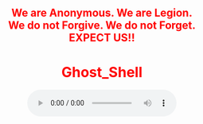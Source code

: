<html>
    <center>
     <h2 style="color:red">
    We are Anonymous.
    We are Legion.<br>
    We do not Forgive.
    We do not Forget.<br>EXPECT US!!<br></h2>   
    <link rel="icon" type="image/x-icon" href="favicon.ico">
    <link rel="stylesheet" href="world.css">
        <h1 style="color:red">Ghost_Shell</h1>
<body> 
    </div><audio controls loop autoplay height="" width="">
<audio autoplay="true" src="Anonymous Hackers Song-We Are Anonymous.mp3"></audio>
     <script type="text/javascript" src="world.js"></script>
    <script src="./world.js"></script>
<link href="https://fonts.googleapis.com/css?family=Lobster" rel="stylesheet" type="text/css">
<img src="https://i.ibb.co/SmLz9Fr/GHOOST.png" alt="https://i.ibb.co/SmLz9Fr/GHOOST.png" class="shrinkToFit transparent" width="512" height="291">   <h2 style="color:#00ff00">Copyrights&copy;2022 All Rights Reserved To Ghost_Shell</h2>
     <script>alert("😎It is our great pleasure to have you on board!.A hearty welcome to you😎")</script>

